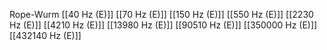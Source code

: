 Rope-Wurm
[[40 Hz (E)]]
[[70 Hz (E)]]
[[150 Hz (E)]]
[[550 Hz (E)]]
[[2230 Hz (E)]]
[[4210 Hz (E)]]
[[13980 Hz (E)]]
[[90510 Hz (E)]]
[[350000 Hz (E)]]
[[432140 Hz (E)]]
